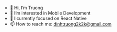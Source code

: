 - 👋 Hi, I’m Truong
- 👀 I’m interested in Mobile Development
- 🌱 I currently focused on React Native
- 📫 How to reach me: dinhtruong2k2k@gmail.com

<!---
Truong-coder/Truong-coder is a ✨ special ✨ repository because its `README.md` (this file) appears on your GitHub profile.
You can click the Preview link to take a look at your changes.
--->
